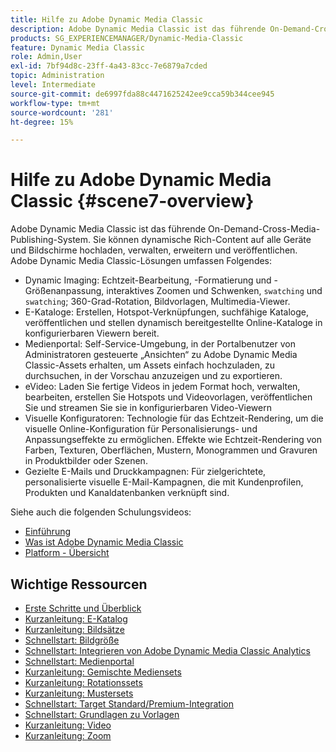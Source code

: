 ```yaml
---
title: Hilfe zu Adobe Dynamic Media Classic
description: Adobe Dynamic Media Classic ist das führende On-Demand-Cross-Media-Publishing-System. Sie können dynamische Rich-Content auf alle Geräte und Bildschirme hochladen, verwalten, erweitern und veröffentlichen.
products: SG_EXPERIENCEMANAGER/Dynamic-Media-Classic
feature: Dynamic Media Classic
role: Admin,User
exl-id: 7bf94d8c-23ff-4a43-83cc-7e6879a7cded
topic: Administration
level: Intermediate
source-git-commit: de6997fda88c4471625242ee9cca59b344cee945
workflow-type: tm+mt
source-wordcount: '281'
ht-degree: 15%

---
```


# Hilfe zu Adobe Dynamic Media Classic {#scene7-overview}

Adobe Dynamic Media Classic ist das führende On-Demand-Cross-Media-Publishing-System. Sie können dynamische Rich-Content auf alle Geräte und Bildschirme hochladen, verwalten, erweitern und veröffentlichen. Adobe Dynamic Media Classic-Lösungen umfassen Folgendes:

* Dynamic Imaging: Echtzeit-Bearbeitung, -Formatierung und -Größenanpassung, interaktives Zoomen und Schwenken, `swatching` und `swatching`; 360-Grad-Rotation, Bildvorlagen, Multimedia-Viewer.
* E-Kataloge: Erstellen, Hotspot-Verknüpfungen, suchfähige Kataloge, veröffentlichen und stellen dynamisch bereitgestellte Online-Kataloge in konfigurierbaren Viewern bereit.
* Medienportal: Self-Service-Umgebung, in der Portalbenutzer von Administratoren gesteuerte „Ansichten“ zu Adobe Dynamic Media Classic-Assets erhalten, um Assets einfach hochzuladen, zu durchsuchen, in der Vorschau anzuzeigen und zu exportieren.
* eVideo: Laden Sie fertige Videos in jedem Format hoch, verwalten, bearbeiten, erstellen Sie Hotspots und Videovorlagen, veröffentlichen Sie und streamen Sie sie in konfigurierbaren Video-Viewern
* Visuelle Konfiguratoren: Technologie für das Echtzeit-Rendering, um die visuelle Online-Konfiguration für Personalisierungs- und Anpassungseffekte zu ermöglichen. Effekte wie Echtzeit-Rendering von Farben, Texturen, Oberflächen, Mustern, Monogrammen und Gravuren in Produktbilder oder Szenen.
* Gezielte E-Mails und Druckkampagnen: Für zielgerichtete, personalisierte visuelle E-Mail-Kampagnen, die mit Kundenprofilen, Produkten und Kanaldatenbanken verknüpft sind.

Siehe auch die folgenden Schulungsvideos:

* [Einführung](https://s7d5.scene7.com/s7viewers/html5/VideoViewer.html?videoserverurl=https://s7d5.scene7.com/is/content/&emailurl=https://s7d5.scene7.com/s7/emailFriend&serverUrl=https://s7d5.scene7.com/is/image/&config=Scene7SharedAssets/Universal_HTML5_Video&contenturl=https://s7d5.scene7.com/skins/&asset=S7tutorials/570_Introduction_converted%20renamed_Getting%20Started-AVS)
* [Was ist Adobe Dynamic Media Classic](https://s7d5.scene7.com/s7viewers/html5/VideoViewer.html?videoserverurl=https://s7d5.scene7.com/is/content/&emailurl=https://s7d5.scene7.com/s7/emailFriend&serverUrl=https://s7d5.scene7.com/is/image/&config=Scene7SharedAssets/Universal_HTML5_Video&contenturl=https://s7d5.scene7.com/skins/&asset=S7tutorials/577_What%20is%20Scene7_converted%20renamed_Getting%20Started-AVS)
* [Platform - Übersicht](https://s7d5.scene7.com/s7viewers/html5/VideoViewer.html?videoserverurl=https://s7d5.scene7.com/is/content/&emailurl=https://s7d5.scene7.com/s7/emailFriend&serverUrl=https://s7d5.scene7.com/is/image/&config=Scene7SharedAssets/Universal_HTML5_Video&contenturl=https://s7d5.scene7.com/skins/&asset=S7tutorials/572_Platform%20Overview_converted%20renamed_Getting%20Started-AVS)

## Wichtige Ressourcen

* [Erste Schritte und Überblick](/help/using/dmc-platform-overview.md)
* [Kurzanleitung: E-Katalog](/help/using/quick-start-ecatalog.md)
* [Kurzanleitung: Bildsätze](/help/using/quick-start-image-sets.md)
* [Schnellstart: Bildgröße](/help/using/quick-start-image-sizing.md)
* [Schnellstart: Integrieren von Adobe Dynamic Media Classic Analytics](/help/using/quick-start-integrating-dmc-analytics.md)
* [Schnellstart: Medienportal](/help/using/quick-start-media-portal-administration.md)
* [Kurzanleitung: Gemischte Mediensets](/help/using/quick-start-mixed-media-sets.md)
* [Kurzanleitung: Rotationssets](/help/using/quick-start-spin-sets.md)
* [Kurzanleitung: Mustersets](/help/using/quick-start-swatch-sets.md)
* [Schnellstart: Target Standard/Premium-Integration](/help/using/quick-start-target-integration.md)
* [Schnellstart: Grundlagen zu Vorlagen](/help/using/quick-start-template-basics.md)
* [Kurzanleitung: Video](/help/using/quick-start-video.md)
* [Kurzanleitung: Zoom](/help/using/quick-start-zoom.md)
